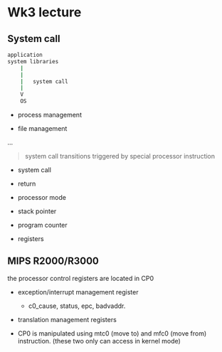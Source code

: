 # Wk3 lecture

## System call

```bash
application
system libraries
    |
    |
    |   system call
    |
    V
    OS
```

* process management

* file management

...

> system call transitions triggered by special processor instruction

* system call

* return

* processor mode

* stack pointer

* program counter

* registers

## MIPS R2000/R3000

the processor control registers are located in CP0

* exception/interrupt management register
  * c0_cause, status, epc, badvaddr.



* translation management registers

* CP0 is manipulated using mtc0 (move to) and mfc0 (move from) instruction. (these two only can access in kernel mode)
